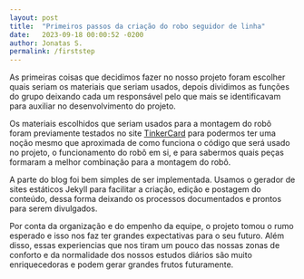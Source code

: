 ```yaml
---
layout: post
title:  "Primeiros passos da criação do robo seguidor de linha"
date:   2023-09-18 00:00:52 -0200
author: Jonatas S.
permalink: /firststep
---
```


As primeiras coisas que decidimos fazer no nosso projeto foram escolher quais seriam os materiais que seriam usados, depois dividimos as funções do grupo deixando cada um responsável pelo que mais se identificavam para auxiliar no desenvolvimento do projeto.

Os materiais escolhidos que seriam usados para a montagem do robô foram previamente testados no site [TinkerCard](https://www.tinkercad.com/) para podermos ter uma noção mesmo que aproximada de como funciona o código que será usado no projeto, o funcionamento do robô em si, e para sabermos quais peças formaram a melhor combinação para a montagem do robô.

A parte do blog foi bem simples de ser implementada. Usamos o gerador de sites estáticos Jekyll para facilitar a criação, edição e postagem do conteúdo, dessa forma deixando os processos documentados e prontos para serem divulgados.

Por conta da organização e do empenho da equipe, o projeto tomou o rumo esperado e isso nos faz ter grandes expectativas para o seu futuro. Além disso, essas experiencias que nos tiram um pouco das nossas zonas de conforto e da normalidade dos nossos estudos diários são muito enriquecedoras e podem gerar grandes frutos futuramente. 
